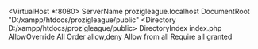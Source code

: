 
 <VirtualHost *:8080>
        ServerName prozigleague.localhost
        DocumentRoot "D:/xampp/htdocs/prozigleague/public"
        <Directory D:/xampp/htdocs/prozigleague/public>
            DirectoryIndex index.php
            AllowOverride All
            Order allow,deny
            Allow from all
            <IfModule mod_authz_core.c>
            Require all granted
            </IfModule>
        </Directory>
    </VirtualHost>


